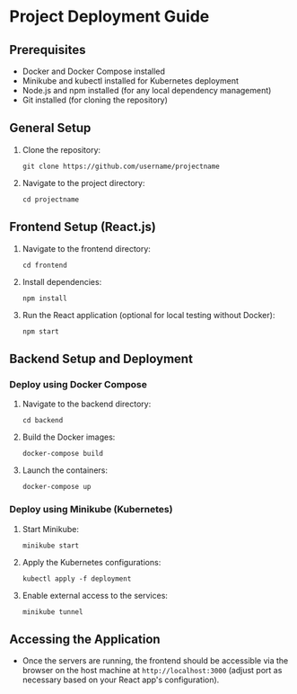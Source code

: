 # Project Deployment Guide

## Prerequisites
- Docker and Docker Compose installed
- Minikube and kubectl installed for Kubernetes deployment
- Node.js and npm installed (for any local dependency management)
- Git installed (for cloning the repository)

## General Setup
1. Clone the repository:
   ```
   git clone https://github.com/username/projectname
   ```

2. Navigate to the project directory:
   ```
   cd projectname
   ```

## Frontend Setup (React.js)
1. Navigate to the frontend directory:
   ```
   cd frontend
   ```

2. Install dependencies:
   ```
   npm install
   ```

3. Run the React application (optional for local testing without Docker):
   ```
   npm start
   ```

## Backend Setup and Deployment

### Deploy using Docker Compose
1. Navigate to the backend directory:
   ```
   cd backend
   ```

2. Build the Docker images:
   ```
   docker-compose build
   ```

3. Launch the containers:
   ```
   docker-compose up
   ```

### Deploy using Minikube (Kubernetes)
1. Start Minikube:
   ```
   minikube start
   ```

2. Apply the Kubernetes configurations:
   ```
   kubectl apply -f deployment
   ```

3. Enable external access to the services:
   ```
   minikube tunnel
   ```

## Accessing the Application
- Once the servers are running, the frontend should be accessible via the browser on the host machine at `http://localhost:3000` (adjust port as necessary based on your React app's configuration).
